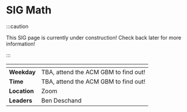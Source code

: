 # SIG Math

:::caution

This SIG page is currently under construction! Check back later for more information!

:::

|  <!-- -->   |  <!-- -->                                           |
|-------------|-----------------------------------------------------|
| **Weekday** | TBA, attend the ACM GBM to find out!                |
| **Time**    | TBA, attend the ACM GBM to find out!                |
| **Location**| Zoom                                                |
| **Leaders** | Ben Deschand                                        |
